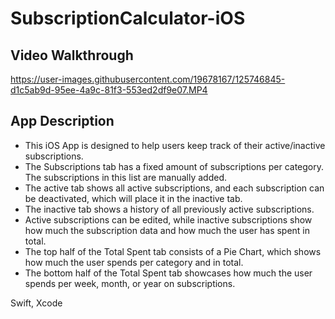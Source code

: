 # SubscriptionCalculator-iOS

## Video Walkthrough
https://user-images.githubusercontent.com/19678167/125746845-d1c5ab9d-95ee-4a9c-81f3-553ed2df9e07.MP4


## App Description
- This iOS App is designed to help users keep track of their active/inactive subscriptions.
- The Subscriptions tab has a fixed amount of subscriptions per category. The subscriptions in this list are manually added.
- The active tab shows all active subscriptions, and each subscription can be deactivated, which will place it in the inactive tab.
- The inactive tab shows a history of all previously active subscriptions.
- Active subscriptions can be edited, while inactive subscriptions show how much the subscription data and how much the user has spent in total.
- The top half of the Total Spent tab consists of a Pie Chart, which shows how much the user spends per category and in total.
- The bottom half of the Total Spent tab showcases how much the user spends per week, month, or year on subscriptions.


Swift, Xcode
